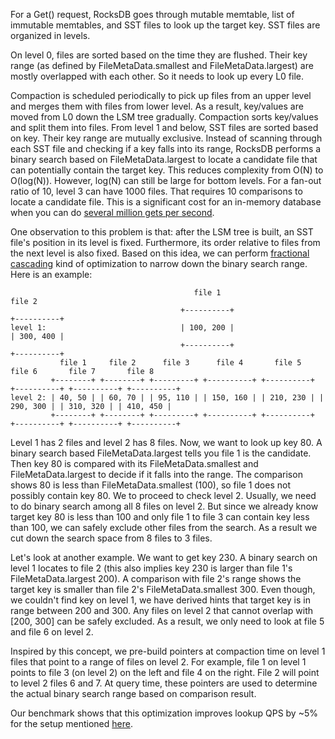 For a Get() request, RocksDB goes through mutable memtable, list of immutable memtables, and SST files to look up the target key. SST files are organized in levels.

On level 0, files are sorted based on the time they are flushed. Their key range (as defined by FileMetaData.smallest and FileMetaData.largest) are mostly overlapped with each other. So it needs to look up every L0 file.

Compaction is scheduled periodically to pick up files from an upper level and merges them with files from lower level. As a result, key/values are moved from L0 down the LSM tree gradually. Compaction sorts key/values and split them into files. From level 1 and below, SST files are sorted based on key. Their key range are mutually exclusive. Instead of scanning through each SST file and checking if a key falls into its range, RocksDB performs a binary search based on FileMetaData.largest to locate a candidate file that can potentially contain the target key. This reduces complexity from O(N) to O(log(N)). However, log(N) can still be large for bottom levels. For a fan-out ratio of 10, level 3 can have 1000 files. That requires 10 comparisons to locate a candidate file. This is a significant cost for an in-memory database when you can do [several million gets per second](https://github.com/facebook/rocksdb/wiki/RocksDB-In-Memory-Workload-Performance-Benchmarks).

One observation to this problem is that: after the LSM tree is built, an SST file's position in its level is fixed. Furthermore, its order relative to files from the next level is also fixed. Based on this idea, we can perform [fractional cascading](http://en.wikipedia.org/wiki/Fractional_cascading) kind of optimization to narrow down the binary search range. Here is an example:
    
                                             file 1                                          file 2
                                          +----------+                                    +----------+
    level 1:                              | 100, 200 |                                    | 300, 400 |
                                          +----------+                                    +----------+
               file 1     file 2      file 3      file 4       file 5       file 6       file 7       file 8
             +--------+ +--------+ +---------+ +----------+ +----------+ +----------+ +----------+ +----------+
    level 2: | 40, 50 | | 60, 70 | | 95, 110 | | 150, 160 | | 210, 230 | | 290, 300 | | 310, 320 | | 410, 450 |
             +--------+ +--------+ +---------+ +----------+ +----------+ +----------+ +----------+ +----------+

Level 1 has 2 files and level 2 has 8 files. Now, we want to look up key 80. A binary search based FileMetaData.largest tells you file 1 is the candidate. Then key 80 is compared with its FileMetaData.smallest and FileMetaData.largest to decide if it falls into the range. The comparison shows 80 is less than FileMetaData.smallest (100), so file 1 does not possibly contain key 80. We to proceed to check level 2. Usually, we need to do binary search among all 8 files on level 2. But since we already know target key 80 is less than 100 and only file 1 to file 3 can contain key less than 100, we can safely exclude other files from the search. As a result we cut down the search space from 8 files to 3 files.

Let's look at another example. We want to get key 230. A binary search on level 1 locates to file 2 (this also implies key 230 is larger than file 1's FileMetaData.largest 200). A comparison with file 2's range shows the target key is smaller than file 2's FileMetaData.smallest 300. Even though, we couldn't find key on level 1, we have derived hints that target key is in range between 200 and 300. Any files on level 2 that cannot overlap with [200, 300] can be safely excluded. As a result, we only need to look at file 5 and file 6 on level 2.

Inspired by this concept, we pre-build pointers at compaction time on level 1 files that point to a range of files on level 2. For example, file 1 on level 1 points to file 3 (on level 2) on the left and file 4 on the right. File 2 will point to level 2 files 6 and 7. At query time, these pointers are used to determine the actual binary search range based on comparison result.

Our benchmark shows that this optimization improves lookup QPS by ~5% for the setup mentioned [here](https://github.com/facebook/rocksdb/wiki/RocksDB-In-Memory-Workload-Performance-Benchmarks).